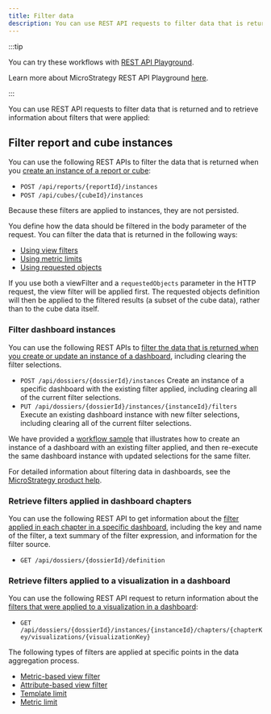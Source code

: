 ```yaml
---
title: Filter data
description: You can use REST API requests to filter data that is returned and to retrieve information about filters that were applied.
---
```


:::tip

You can try these workflows with [REST API Playground](https://www.postman.com/microstrategysdk/workspace/microstrategy-rest-api/folder/16131298-b0a16367-8997-447d-8731-2d6281d4f9bc?ctx=documentation).

Learn more about MicroStrategy REST API Playground [here](/docs/getting-started/playground.md).

:::

You can use REST API requests to filter data that is returned and to retrieve information about filters that were applied:

## Filter report and cube instances

You can use the following REST APIs to filter the data that is returned when you [create an instance of a report or cube](filter-report-and-cube-instances/filter-report-and-cube-instances.md):

- `POST /api/reports/{reportId}/instances`
- `POST /api/cubes/{cubeId}/instances`

Because these filters are applied to instances, they are not persisted.

You define how the data should be filtered in the body parameter of the request. You can filter the data that is returned in the following ways:

- [Using view filters](filter-report-and-cube-instances/filter-report-and-cube-instances-using-view-filters/filter-report-and-cube-instances-using-view-filters.md)
- [Using metric limits](filter-report-and-cube-instances/filter-report-and-cube-instances-using-metric-limits/filter-report-and-cube-instances-using-metric-limits.md)
- [Using requested objects](filter-report-and-cube-instances/filter-report-and-cube-instances-using-requested-objects/filter-report-and-cube-instances-using-requested-objects.md)

If you use both a viewFilter and a `requestedObjects` parameter in the HTTP request, the view filter will be applied first. The requested objects definition will then be applied to the filtered results (a subset of the cube data), rather than to the cube data itself.

### Filter dashboard instances

You can use the following REST APIs to [filter the data that is returned when you create or update an instance of a dashboard](filter-dossier-instances/filter-dossier-instances.md), including clearing the filter selections.

- `POST /api/dossiers/{dossierId}/instances` Create an instance of a specific dashboard with the existing filter applied, including clearing all of the current filter selections.
- `PUT /api/dossiers/{dossierId}/instances/{instanceId}/filters` Execute an existing dashboard instance with new filter selections, including clearing all of the current filter selections.

We have provided a [workflow sample](filter-dossier-instances/apply-filters-to-a-dossier.md) that illustrates how to create an instance of a dashboard with an existing filter applied, and then re-execute the same dashboard instance with updated selections for the same filter.

For detailed information about filtering data in dashboards, see the [MicroStrategy product help](https://www2.microstrategy.com/producthelp/Current/MSTRWeb/WebHelp/Lang_1033/Content/filter_data.htm).

### Retrieve filters applied in dashboard chapters

You can use the following REST API to get information about the [filter applied in each chapter in a specific dashboard](retrieve-filters-applied-to-dossier-chapters.md), including the key and name of the filter, a text summary of the filter expression, and information for the filter source.

- `GET /api/dossiers/{dossierId}/definition`

### Retrieve filters applied to a visualization in a dashboard

You can use the following REST API request to return information about the [filters that were applied to a visualization in a dashboard](retrieve-filters-applied-to-a-visualization/retrieve-filters-applied-to-a-visualization.md):

- `GET /api/dossiers/{dossierId}/instances/{instanceId}/chapters/{chapterKey/visualizations/{visualizationKey}`

The following types of filters are applied at specific points in the data aggregation process.

- [Metric-based view filter](retrieve-filters-applied-to-a-visualization/return-metric-based-view-filters.md)
- [Attribute-based view filter](retrieve-filters-applied-to-a-visualization/return-attribute-based-view-filters.md)
- [Template limit](retrieve-filters-applied-to-a-visualization/return-template-limit-criteria.md)
- [Metric limit](retrieve-filters-applied-to-a-visualization/return-metric-limit-criteria.md)
